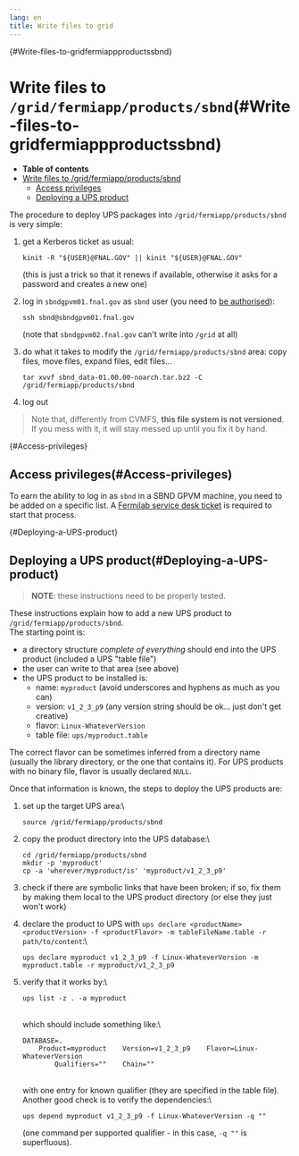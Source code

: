 ```yaml
---
lang: en
title: Write files to grid
---
```


{#Write-files-to-gridfermiappproductssbnd}

Write files to `/grid/fermiapp/products/sbnd`(#Write-files-to-gridfermiappproductssbnd)
========================================================================================================

-   **Table of contents**
-   [Write files to
    /grid/fermiapp/products/sbnd](#Write-files-to-gridfermiappproductssbnd)
    -   [Access privileges](#Access-privileges)
    -   [Deploying a UPS product](#Deploying-a-UPS-product)

The procedure to deploy UPS packages into `/grid/fermiapp/products/sbnd`
is very simple:

1.  get a Kerberos ticket as usual:

        kinit -R "${USER}@FNAL.GOV" || kinit "${USER}@FNAL.GOV"

    (this is just a trick so that it renews if available, otherwise it
    asks for a password and creates a new one)

2.  log in `sbndgpvm01.fnal.gov` as `sbnd` user (you need to [be
    authorised](#Access-privileges)):

        ssh sbnd@sbndgpvm01.fnal.gov

    (note that `sbndgpvm02.fnal.gov` can\'t write into `/grid` at all)

3.  do what it takes to modify the `/grid/fermiapp/products/sbnd` area:
    copy files, move files, expand files, edit files\...

        tar xvvf sbnd_data-01.00.00-noarch.tar.bz2 -C /grid/fermiapp/products/sbnd

4.  log out

> Note that, differently from CVMFS, **this file system is not
> versioned**. If you mess with it, it will stay messed up until you fix
> it by hand.

{#Access-privileges}

Access privileges(#Access-privileges)
------------------------------------------------------

To earn the ability to log in as `sbnd` in a SBND GPVM machine, you need
to be added on a specific list. A [Fermilab service desk
ticket](Computing_resources.html#Opening-a-ticket-in-Fermilab-Service-Desk)
is required to start that process.

{#Deploying-a-UPS-product}

Deploying a UPS product(#Deploying-a-UPS-product)
------------------------------------------------------------------

> **NOTE**: these instructions need to be properly tested.

These instructions explain how to add a new UPS product to
`/grid/fermiapp/products/sbnd`.\
The starting point is:

-   a directory structure *complete of everything* should end into the
    UPS product (included a UPS \"table file\")
-   the user can write to that area (see above)
-   the UPS product to be installed is:
    -   name: `myproduct` (avoid underscores and hyphens as much as you
        can)
    -   version: `v1_2_3_p9` (any version string should be ok\... just
        don\'t get creative)
    -   flavor: `Linux-WhateverVersion`
    -   table file: `ups/myproduct.table`

The correct flavor can be sometimes inferred from a directory name
(usually the library directory, or the one that contains it). For UPS
products with no binary file, flavor is usually declared `NULL`.

Once that information is known, the steps to deploy the UPS products
are:

1.  set up the target UPS area:\

        source /grid/fermiapp/products/sbnd

2.  copy the product directory into the UPS database:\

        cd /grid/fermiapp/products/sbnd
        mkdir -p 'myproduct'
        cp -a 'wherever/myproduct/is' 'myproduct/v1_2_3_p9'

3.  check if there are symbolic links that have been broken; if so, fix
    them by making them local to the UPS product directory (or else they
    just won\'t work)

4.  declare the product to UPS with
    `ups declare <productName> <productVersion> -f <productFlavor> -m tableFileName.table -r path/to/content`:\

        ups declare myproduct v1_2_3_p9 -f Linux-WhateverVersion -m myproduct.table -r myproduct/v1_2_3_p9

5.  verify that it works by:\

        ups list -z . -a myproduct

    \
    which should include something like:\

        DATABASE=.
            Product=myproduct    Version=v1_2_3_p9    Flavor=Linux-WhateverVersion
                Qualifiers=""    Chain="" 

    \
    with one entry for known qualifier (they are specified in the table
    file). Another good check is to verify the dependencies:\

        ups depend myproduct v1_2_3_p9 -f Linux-WhateverVersion -q ""

    (one command per supported qualifier - in this case, `-q ""` is
    superfluous).
